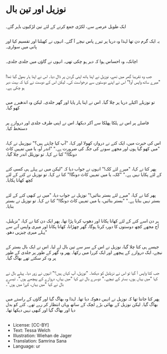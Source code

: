# نوزیل اور تین بال

##
ایک طویل عرصے سے، لکڑی جمع کرنے کے لئے تین لڑکیوں باہر گئے۔

##
یہ ایک گرم دن تھا لہذا وہ دریا پر تیرے پاس نیچے آ گئے۔ انہوں نے کھیلنا اور تقسیم کیا اور پانی میں سواری۔

##
اچانک، وہ احساس ہوا کہ دیر ہو چکی تھی۔ انہوں نے گاؤں میں جلدی جلدی۔

##
جب وہ تقریبا گھر میں تھے، نوزیل نے اپنا ہاتھ اپنی گردن پر ڈال دیا۔ اس نے اپنا ہار بھول گیا تھا! "میرے ساتھ واپس آو!" اس نے اپنے دوستوں سے درخواست کی۔ لیکن اس کے دوست نے کہا کہ بہت دیر ہو چکی ہے۔

##
تو نوزیلے اکیلے دریا پر چلا گیا۔ اس نے اپنا ہار پایا اور گھر جلدی۔ لیکن وہ اندھیرے میں کھو گیا۔

##
فاصلے پر اس نے ہلکا پھلکا سے آکر دیکھا۔ اس نے اپنی طرف جلدی اور دروازے پر دستخط کیا۔

##
اس کی حیرت میں، ایک کتے نے دروازہ کھولا اور کہا، "آپ کیا چاہتے ہیں؟" نیوزیبل نے کہا، "میں کھو گیا ہوں اور مجھے سونے کی جگہ کی ضرورت ہے۔" "اندر آو، یا میں تمہیں کاٹ دونگا!" کتا نے کہا۔ تو نوزیلل اندر چلا گیا۔

##
پھر کتا نے کہا، "میرے لئے کک!" انہوں نے جواب دیا کہ "لیکن میں نے پہلے ہی کسی کتے کے لئے پکایا نہیں ہے۔" "کک، یا میں تمہیں کاٹ دونگا!" کتا نے کہا۔ تو نوزیل نے کتے کے لئے کچھ کھانا پکایا۔

##
پھر کتا نے کہا، "میرے لئے بستر بنائیں!" نوزیل نے جواب دیا، "میں نے کبھی کتے کے لئے بستر نہیں بنایا ہے۔" "بستر بنائیں، یا میں تمہیں کاٹ دونگا!" کتا نے کہا۔ تو نوزیل نے بستر بنایا۔

##
ہر دن اسے کتے کے لئے کھانا پکانا اور دھوپ کرنا پڑا تھا۔ پھر ایک دن کتا نے کہا، "نزیلبل، آج مجھے کچھ دوستوں کا دورہ کرنا ہوگا، گھر چھڑانا، کھانا پکانا اور میری واپس آنے سے پہلے میری چیزیں دھو۔"

##
جیسے ہی کتا چلا گیا، نوزیل نے اس کے سر سے تین بال لے لیا۔ اس نے ایک بال بستر کے نیچے، ایک دروازے کے پیچھے اور ایک کررا میں رکھا۔ پھر وہ گھر کے طور پر جلدی کے طور پر وہ کر سکتے تھے بھاگ گیا۔

##
جب کتا واپس آ گیا تو اس نے نزیلبل کو دیکھا۔ "نوزیل، آپ کہاں ہیں؟" انہوں نے زور دیا۔ پہلے بال نے کہا "میں یہاں ہوں، بستر کے نیچے۔" دوسرے بال نے کہا "میں یہاں، دروازے کے پیچھے ہوں"۔ تیسرے بال نے کہا "میں یہاں، کررا میں ہوں"۔

##
پھر کتا جانتا تھا کہ نوزیل نے انہیں دھوکہ دیا تھا۔ لہذا وہ بھاگ گیا اور گاؤں کے راستے میں بھاگ گیا۔ لیکن نوزیل کے بھائی بڑے لچک کے ساتھ وہاں انتظار کر رہے تھے۔ کتے کو بدل دیا اور بھاگ گیا اور کبھی نہیں دیکھا تھا۔

##
* License: [CC-BY]
* Text: Tessa Welch
* Illustration: Wiehan de Jager
* Translation: Samrina Sana
* Language: ur
